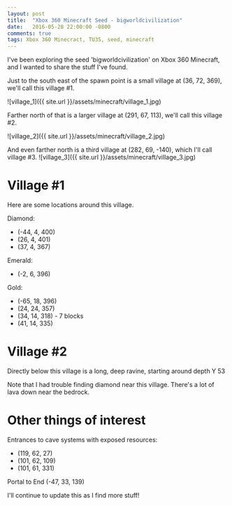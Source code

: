 ```yaml
---
layout: post
title:  "Xbox 360 Minecraft Seed - bigworldcivilization"
date:   2016-05-28 22:00:00 -0800
comments: true
tags: Xbox 360 Minecract, TU35, seed, minecraft
---
```


I've been exploring the seed 'bigworldcivilization' on Xbox 360 Minecraft, and I wanted to share the stuff I've found.

Just to the south east of the spawn point is a small village at (36, 72, 369), we'll call this village #1.

![village_1]({{ site.url }}/assets/minecraft/village_1.jpg)

Farther north of that is a larger village at (291, 67, 113), we'll call this village #2.

![village_2]({{ site.url }}/assets/minecraft/village_2.jpg)

And even farther north is a third village at (282, 69, -140), which I'll call village #3.
![village_3]({{ site.url }}/assets/minecraft/village_3.jpg)

Village #1
==========

Here are some locations around this village.

Diamond:

* (-44, 4, 400)
* (26, 4, 401)
* (37, 4, 367)

Emerald:

* (-2, 6, 396)

Gold:

* (-65, 18, 396)
* (24, 24, 357)
* (34, 14, 318) - 7 blocks
* (41, 14, 335)

Village #2
==========
Directly below this village is a long, deep ravine, starting around depth Y 53

Note that I had trouble finding diamond near this village. There's a lot of lava down near the bedrock.

Other things of interest
========================
Entrances to cave systems with exposed resources:

* (119, 62, 27)
* (101, 62, 109)
* (101, 61, 331)

Portal to End (-47, 33, 139)


I'll continue to update this as I find more stuff!
